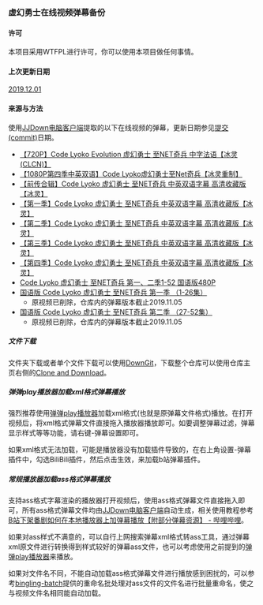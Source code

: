 ### 虚幻勇士在线视频弹幕备份

#### 许可

本项目采用WTFPL进行许可，你可以使用本项目做任何事情。

#### 上次更新日期

[2019.12.01](https://github.com/BingLingGroup/code-lyoko-live-commenting-backup/commits/master)

#### 来源与方法

使用[JJDown电脑客户端](http://client.jijidown.com/)提取的以下在线视频的弹幕，更新日期参见[提交(commit)](https://github.com/BingLingGroup/code-lyoko-live-commenting-backup/commits/master)日期。

- [【720P】Code Lyoko Evolution 虚幻勇士 至NET奇兵 中字法语【冰灵(CLCN)】](https://www.bilibili.com/video/av1251855)
- [【1080P第四季中英双语】Code Lyoko虚幻勇士至Net奇兵【冰灵重制】](https://www.bilibili.com/video/av29747006)
- [【前传合辑】Code Lyoko 虚幻勇士 至NET奇兵 中英双语字幕 高清收藏版【冰灵】](https://www.bilibili.com/video/av1345279)
- [【第一季】Code Lyoko 虚幻勇士 至NET奇兵 中英双语字幕 高清收藏版【冰灵】](https://www.bilibili.com/video/av2507011)
- [【第二季】Code Lyoko 虚幻勇士 至NET奇兵 中英双语字幕 高清收藏版【冰灵】](https://www.bilibili.com/video/av2557637)
- [【第三季】Code Lyoko 虚幻勇士 至NET奇兵 中英双语字幕 高清收藏版【冰灵】](https://www.bilibili.com/video/av2627035)
- [【第四季】Code Lyoko 虚幻勇士 至NET奇兵 中英双语字幕 高清收藏版【冰灵】](https://www.bilibili.com/video/av2698898)
- [Code Lyoko 虚幻勇士 至NET奇兵 第一、二季1-52 国语版480P](https://www.bilibili.com/video/av1338375)
- [国语版 Code Lyoko 虚幻勇士 至NET奇兵 第一季 （1-26集）](https://www.bilibili.com/video/av1315351)
  - 原视频已削除，仓库内的弹幕版本截止2019.11.05
- [国语版 Code Lyoko 虚幻勇士 至NET奇兵 第二季 （27-52集）](https://www.bilibili.com/video/av1317940)
  - 原视频已削除，仓库内的弹幕版本截止2019.11.05

##### 文件下载

文件夹下载或者单个文件下载可以使用[DownGit](https://minhaskamal.github.io/DownGit)，下载整个仓库可以使用仓库主页右侧的[Clone and Download](https://github.com/BingLingGroup/code-lyoko-live-commenting-backup/archive/master.zip)。

##### 弹弹play播放器加载xml格式弹幕播放

强烈推荐使用[弹弹play播放器](http://dandanplay.com/)加载xml格式(也就是原弹幕文件格式)播放。在打开视频后，将xml格式弹幕文件直接拖入播放器播放即可。如要调整弹幕过滤，弹幕显示样式等等功能，请右键-弹幕设置即可。

如果xml格式无法加载，可能是播放器没有加载插件导致的，在右上角设置-弹幕插件中，勾选BiliBili插件，然后点击生效，来加载b站弹幕插件。

##### 常规播放器加载ass格式弹幕播放

支持ass格式字幕渲染的播放器打开视频后，使用ass格式弹幕文件直接拖入即可，所有ass格式弹幕文件均由[JJDown电脑客户端](http://client.jijidown.com/)自动生成，相关使用教程参考[B站下架番剧如何在本地播放器上加弹幕播放【附部分弹幕资源】 - 哔哩哔哩](https://www.bilibili.com/read/cv1168901/)。

如果对ass样式不满意的，可以自行上网搜索弹幕xml格式转ass工具，通过弹幕xml原文件进行转换得到样式较好的弹幕ass文件，也可以考虑使用之前提到的[弹弹play播放器](http://dandanplay.com/)来播放。

如果对文件名不同，不能自动加载ass格式弹幕文件进行播放感到困扰的，可以参考[bingling-batch](https://binglinggroup.github.io/archives/%E5%86%B0%E7%81%B5win%E6%89%B9%E5%A4%84%E7%90%86.html)提供的重命名批处理对ass文件的文件名进行批量重命名，使之与视频文件名相同能自动加载。